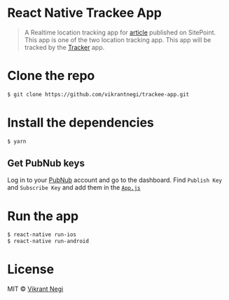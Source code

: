 # React Native Trackee App

> A Realtime location tracking app for [article](https://www.sitepoint.com/react-native-pubnub-real-time-location-tracking/) published on SitePoint. This app is one of the two location tracking app. This app will be tracked by the [Tracker](https://github.com/vikrantnegi/tracker-app) app.


# Clone the repo

```bash
$ git clone https://github.com/vikrantnegi/trackee-app.git
```

# Install the dependencies

```bash
$ yarn
```

## Get PubNub keys

Log in to your [PubNub](https://dashboard.pubnub.com/login) account and go to the dashboard. Find `Publish Key` and `Subscribe Key` and add them in the [`App.js`](https://github.com/vikrantnegi/trackee-app/blob/master/App.js#L31-L32)

# Run the app

```bash
$ react-native run-ios
$ react-native run-android
```

# License

MIT © [Vikrant Negi](https://github.com/vikrantnegi)
